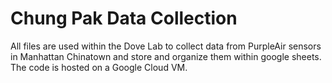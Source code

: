 # Chung Pak Data Collection
All files are used within the Dove Lab to collect data from PurpleAir sensors in Manhattan Chinatown and store and organize them within google sheets. The code is hosted on a Google Cloud VM.

